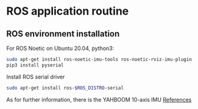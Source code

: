# ROS application routine

## ROS environment installation
For ROS Noetic on Ubuntu 20.04, python3:
```bash
sudo apt-get install ros-noetic-imu-tools ros-noetic-rviz-imu-plugin
pip3 install pyserial
```
Install ROS serial driver
```bash
sudo apt-get install ros-$ROS_DISTRO-serial
```

As for further information, there is the YAHBOOM 10-axis IMU [References](http://www.yahboom.net/study/IMU)
